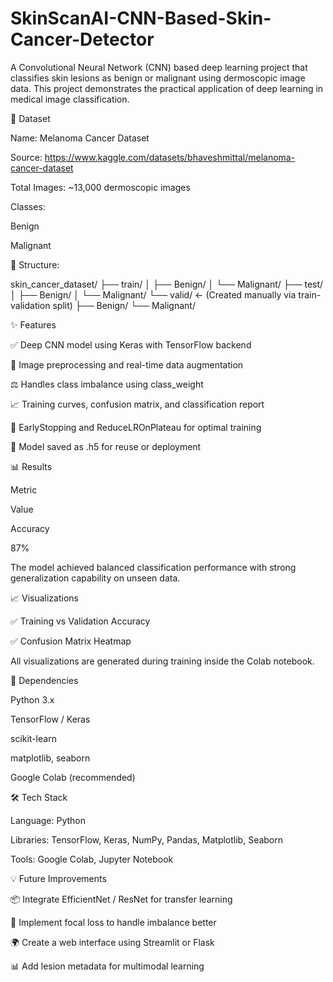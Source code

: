 # SkinScanAI-CNN-Based-Skin-Cancer-Detector
A Convolutional Neural Network (CNN) based deep learning project that classifies skin lesions as benign or malignant using dermoscopic image data. This project demonstrates the practical application of deep learning in medical image classification.

📁 Dataset

Name: Melanoma Cancer Dataset

Source: https://www.kaggle.com/datasets/bhaveshmittal/melanoma-cancer-dataset

Total Images: ~13,000 dermoscopic images

Classes:

Benign

Malignant

🔖 Structure:

skin_cancer_dataset/
├── train/
│   ├── Benign/
│   └── Malignant/
├── test/
│   ├── Benign/
│   └── Malignant/
└── valid/   ← (Created manually via train-validation split)
    ├── Benign/
    └── Malignant/

✨ Features

✅ Deep CNN model using Keras with TensorFlow backend

🧪 Image preprocessing and real-time data augmentation

⚖️ Handles class imbalance using class_weight

📈 Training curves, confusion matrix, and classification report

🚩 EarlyStopping and ReduceLROnPlateau for optimal training

💾 Model saved as .h5 for reuse or deployment

📊 Results

Metric

Value

Accuracy

87%

The model achieved balanced classification performance with strong generalization capability on unseen data.

📈 Visualizations

✅ Training vs Validation Accuracy

✅ Confusion Matrix Heatmap

All visualizations are generated during training inside the Colab notebook.

📌 Dependencies

Python 3.x

TensorFlow / Keras

scikit-learn

matplotlib, seaborn

Google Colab (recommended)

🛠️ Tech Stack

Language: Python

Libraries: TensorFlow, Keras, NumPy, Pandas, Matplotlib, Seaborn

Tools: Google Colab, Jupyter Notebook

💡 Future Improvements

📦 Integrate EfficientNet / ResNet for transfer learning

🌟 Implement focal loss to handle imbalance better

🌍 Create a web interface using Streamlit or Flask

📊 Add lesion metadata for multimodal learning

